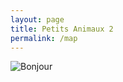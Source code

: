 ```yaml
---
layout: page
title: Petits Animaux 2
permalink: /map
---
```


<img src="images/la-carte1.png" alt="Bonjour"> </div>
